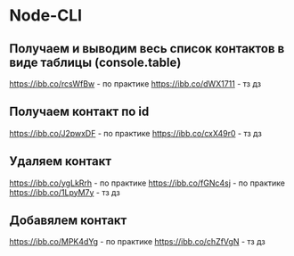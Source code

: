 # Node-CLI

## Получаем и выводим весь список контактов в виде таблицы (console.table)

https://ibb.co/rcsWfBw - по практике
https://ibb.co/dWX1711 - тз дз

## Получаем контакт по id

https://ibb.co/J2pwxDF - по практике
https://ibb.co/cxX49r0 - тз дз

## Удаляем контакт

https://ibb.co/ygLkRrh - по практике
https://ibb.co/fGNc4sj - по практике
https://ibb.co/1LpyM7y - тз дз

## Добавялем контакт

https://ibb.co/MPK4dYg - по практике
https://ibb.co/chZfVgN - тз дз
